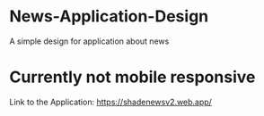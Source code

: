 # News-Application-Design
A simple design for application about news
# Currently not mobile responsive
Link to the Application: https://shadenewsv2.web.app/
